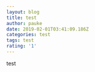 ```yaml
---
layout: blog
title: test
author: pauke
date: 2019-02-01T03:41:09.186Z
categories: test
tags: test
rating: '1'
---
```

test
